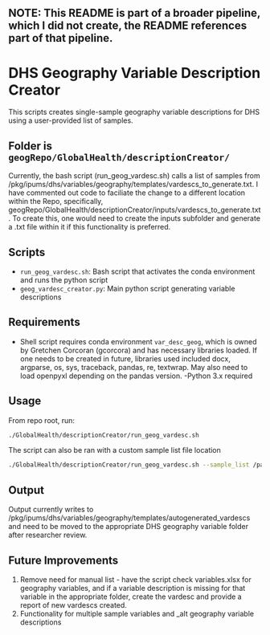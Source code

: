 ## NOTE: This README is part of a broader pipeline, which I did not create, the README references part of that pipeline.

# DHS Geography Variable Description Creator

This scripts creates single-sample geography variable descriptions for DHS using a user-provided list of samples.

## Folder is `geogRepo/GlobalHealth/descriptionCreator/`

Currently, the bash script (run_geog_vardesc.sh) calls a list of samples from /pkg/ipums/dhs/variables/geography/templates/vardescs_to_generate.txt. 
I have commented out code to faciliate the change to a different location within the Repo, specifically, geogRepo/GlobalHealth/descriptionCreator/inputs/vardescs_to_generate.txt.
To create this, one would need to create the inputs subfolder and generate a .txt file within it if this functionality is preferred.

## Scripts

- `run_geog_vardesc.sh`: Bash script that activates the conda environment and runs the python script
- `geog_vardesc_creator.py`: Main python script generating variable descriptions

## Requirements

- Shell script requires conda environment `var_desc_geog`, which is owned by Gretchen Corcoran (gcorcora) and has necessary libraries loaded. If one needs to be created in future, libraries used included docx, argparse, os, sys, traceback, pandas, re, textwrap. May also need to load openpyxl depending on the pandas version.
-Python 3.x required

## Usage

From repo root, run:

```bash
./GlobalHealth/descriptionCreator/run_geog_vardesc.sh
```

The script can also be ran with a custom sample list file location

```bash
./GlobalHealth/descriptionCreator/run_geog_vardesc.sh --sample_list /path/to/your/list.txt
```

## Output

Output currently writes to /pkg/ipums/dhs/variables/geography/templates/autogenerated_vardescs and need to be moved to the appropriate DHS geography variable folder after researcher review.

## Future Improvements

1. Remove need for manual list - have the script check variables.xlsx for geography variables, and if a variable description is missing for that variable in the appropriate folder, create the vardesc and provide a report of new vardescs created.
2. Functionality for multiple sample variables and _alt geography variable descriptions


